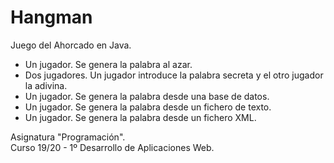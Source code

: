 # Hangman
Juego del Ahorcado en Java. 

* Un jugador. Se genera la palabra al azar.
* Dos jugadores. Un jugador introduce la palabra secreta y el otro jugador la adivina.
* Un jugador. Se genera la palabra desde una base de datos.
* Un jugador. Se genera la palabra desde un fichero de texto.
* Un jugador. Se genera la palabra desde un fichero XML.

Asignatura "Programación".  
Curso 19/20 - 1º Desarrollo de Aplicaciones Web.